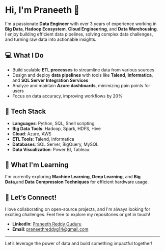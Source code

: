 # Hi, I'm Praneeth 👋

I'm a passionate **Data Engineer** with over 3 years of experience working in **Big Data**, **Hadoop Ecosystem**, **Cloud Engineering**, and **Data Warehousing**. I enjoy building efficient data pipelines, solving complex data challenges, and turning raw data into actionable insights.

## 💻 What I Do
- Build scalable **ETL processes** to streamline data from various sources
- Design and deploy **data pipelines** with tools like **Talend**, **Informatica**, and **SQL Server Integration Services**
- Analyze and maintain **Azure dashboards**, minimizing pain points for users
- Focus on data accuracy, improving workflows by 20%

## 🔧 Tech Stack
- **Languages**: Python, SQL, Shell scripting
- **Big Data Tools**: Hadoop, Spark, HDFS, Hive
- **Cloud**: Azure, AWS
- **ETL Tools**: Talend, Informatica
- **Databases**: SQL Server, BigQuery, MySQL
- **Data Visualization**: Power BI, Tableau

## 🌱 What I'm Learning
I'm currently exploring **Machine Learning**, **Deep Learning**, and **Big Data**,and **Data Compression Techniques** for efficient hardware usage.

## 🤝 Let’s Connect!
I love collaborating on open-source projects, and I'm always looking for exciting challenges. Feel free to explore my repositories or get in touch!

- **LinkedIn**: [Praneeth Reddy Guduru](www.linkedin.com/in/praneeth-reddy-guduru)
- **Email**: praneethreddyg14@gmail.com

---
Let’s leverage the power of data and build something impactful together!


<!---
Praneeth141/Praneeth141 is a ✨ special ✨ repository because its `README.md` (this file) appears on your GitHub profile.
You can click the Preview link to take a look at your changes.
--->
